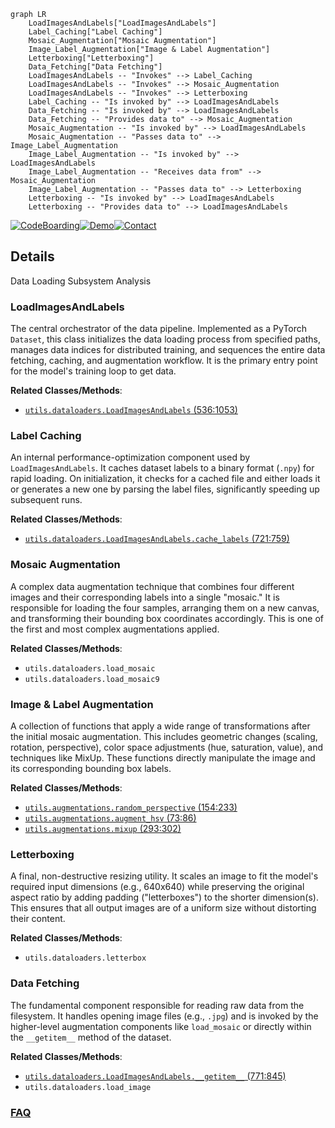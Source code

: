 ```mermaid
graph LR
    LoadImagesAndLabels["LoadImagesAndLabels"]
    Label_Caching["Label Caching"]
    Mosaic_Augmentation["Mosaic Augmentation"]
    Image_Label_Augmentation["Image & Label Augmentation"]
    Letterboxing["Letterboxing"]
    Data_Fetching["Data Fetching"]
    LoadImagesAndLabels -- "Invokes" --> Label_Caching
    LoadImagesAndLabels -- "Invokes" --> Mosaic_Augmentation
    LoadImagesAndLabels -- "Invokes" --> Letterboxing
    Label_Caching -- "Is invoked by" --> LoadImagesAndLabels
    Data_Fetching -- "Is invoked by" --> LoadImagesAndLabels
    Data_Fetching -- "Provides data to" --> Mosaic_Augmentation
    Mosaic_Augmentation -- "Is invoked by" --> LoadImagesAndLabels
    Mosaic_Augmentation -- "Passes data to" --> Image_Label_Augmentation
    Image_Label_Augmentation -- "Is invoked by" --> LoadImagesAndLabels
    Image_Label_Augmentation -- "Receives data from" --> Mosaic_Augmentation
    Image_Label_Augmentation -- "Passes data to" --> Letterboxing
    Letterboxing -- "Is invoked by" --> LoadImagesAndLabels
    Letterboxing -- "Provides data to" --> LoadImagesAndLabels
```

[![CodeBoarding](https://img.shields.io/badge/Generated%20by-CodeBoarding-9cf?style=flat-square)](https://github.com/CodeBoarding/GeneratedOnBoardings)[![Demo](https://img.shields.io/badge/Try%20our-Demo-blue?style=flat-square)](https://www.codeboarding.org/demo)[![Contact](https://img.shields.io/badge/Contact%20us%20-%20contact@codeboarding.org-lightgrey?style=flat-square)](mailto:contact@codeboarding.org)

## Details

Data Loading Subsystem Analysis

### LoadImagesAndLabels
The central orchestrator of the data pipeline. Implemented as a PyTorch `Dataset`, this class initializes the data loading process from specified paths, manages data indices for distributed training, and sequences the entire data fetching, caching, and augmentation workflow. It is the primary entry point for the model's training loop to get data.


**Related Classes/Methods**:

- <a href="https://github.com/ultralytics/yolov5/blob/master/utils/dataloaders.py#L536-L1053" target="_blank" rel="noopener noreferrer">`utils.dataloaders.LoadImagesAndLabels` (536:1053)</a>


### Label Caching
An internal performance-optimization component used by `LoadImagesAndLabels`. It caches dataset labels to a binary format (`.npy`) for rapid loading. On initialization, it checks for a cached file and either loads it or generates a new one by parsing the label files, significantly speeding up subsequent runs.


**Related Classes/Methods**:

- <a href="https://github.com/ultralytics/yolov5/blob/master/utils/dataloaders.py#L721-L759" target="_blank" rel="noopener noreferrer">`utils.dataloaders.LoadImagesAndLabels.cache_labels` (721:759)</a>


### Mosaic Augmentation
A complex data augmentation technique that combines four different images and their corresponding labels into a single "mosaic." It is responsible for loading the four samples, arranging them on a new canvas, and transforming their bounding box coordinates accordingly. This is one of the first and most complex augmentations applied.


**Related Classes/Methods**:

- `utils.dataloaders.load_mosaic`
- `utils.dataloaders.load_mosaic9`


### Image & Label Augmentation
A collection of functions that apply a wide range of transformations after the initial mosaic augmentation. This includes geometric changes (scaling, rotation, perspective), color space adjustments (hue, saturation, value), and techniques like MixUp. These functions directly manipulate the image and its corresponding bounding box labels.


**Related Classes/Methods**:

- <a href="https://github.com/ultralytics/yolov5/blob/master/utils/augmentations.py#L154-L233" target="_blank" rel="noopener noreferrer">`utils.augmentations.random_perspective` (154:233)</a>
- <a href="https://github.com/ultralytics/yolov5/blob/master/utils/augmentations.py#L73-L86" target="_blank" rel="noopener noreferrer">`utils.augmentations.augment_hsv` (73:86)</a>
- <a href="https://github.com/ultralytics/yolov5/blob/master/utils/augmentations.py#L293-L302" target="_blank" rel="noopener noreferrer">`utils.augmentations.mixup` (293:302)</a>


### Letterboxing
A final, non-destructive resizing utility. It scales an image to fit the model's required input dimensions (e.g., 640x640) while preserving the original aspect ratio by adding padding ("letterboxes") to the shorter dimension(s). This ensures that all output images are of a uniform size without distorting their content.


**Related Classes/Methods**:

- `utils.dataloaders.letterbox`


### Data Fetching
The fundamental component responsible for reading raw data from the filesystem. It handles opening image files (e.g., `.jpg`) and is invoked by the higher-level augmentation components like `load_mosaic` or directly within the `__getitem__` method of the dataset.


**Related Classes/Methods**:

- <a href="https://github.com/ultralytics/yolov5/blob/master/utils/dataloaders.py#L771-L845" target="_blank" rel="noopener noreferrer">`utils.dataloaders.LoadImagesAndLabels.__getitem__` (771:845)</a>
- `utils.dataloaders.load_image`




### [FAQ](https://github.com/CodeBoarding/GeneratedOnBoardings/tree/main?tab=readme-ov-file#faq)